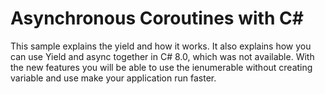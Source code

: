 # Asynchronous Coroutines with C#

This sample explains the yield and how it works. It also explains how you can use Yield and async together in C# 8.0, which was not available. With the new features you will be able to use the ienumerable without creating variable and use make your application run faster. 
